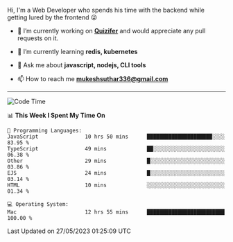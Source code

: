Hi, I'm a Web Developer who spends his time with the backend while getting lured by the frontend 😜

- 🔭 I’m currently working on **[Quizifer](https://github.com/SutharMukesh/Quizifer/)** and would appreciate any pull requests on it.

- 🌱 I’m currently learning **redis, kubernetes**

- 💬 Ask me about **javascript, nodejs, CLI tools**

- 📫 How to reach me **mukeshsuthar336@gmail.com**

---
<!--START_SECTION:waka-->
![Code Time](http://img.shields.io/badge/Code%20Time-2%2C318%20hrs%207%20mins-blue)

📊 **This Week I Spent My Time On** 

```text
💬 Programming Languages: 
JavaScript               10 hrs 50 mins      █████████████████████░░░░   83.95 % 
TypeScript               49 mins             ██░░░░░░░░░░░░░░░░░░░░░░░   06.38 % 
Other                    29 mins             █░░░░░░░░░░░░░░░░░░░░░░░░   03.86 % 
EJS                      24 mins             █░░░░░░░░░░░░░░░░░░░░░░░░   03.14 % 
HTML                     10 mins             ░░░░░░░░░░░░░░░░░░░░░░░░░   01.34 % 

💻 Operating System: 
Mac                      12 hrs 55 mins      █████████████████████████   100.00 % 
```


 Last Updated on 27/05/2023 01:25:09 UTC
<!--END_SECTION:waka-->
